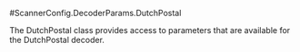 #ScannerConfig.DecoderParams.DutchPostal

The DutchPostal class provides access to parameters that are
 available for the DutchPostal decoder.



